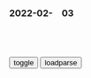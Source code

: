 ### 2022-02-　03

```note
```

<table id="tbc" style="white-space:pre-wrap">
</table>
<button onclick="toggleb()">toggle</button>
<button onclick="loadparse()">loadparse</button>
<br>
<!-- 🌸<br>🍅-　-🍑<hr>🍀 -->
<pre>
<textarea rows="30" cols="100" style="display: none" id="tar">

<font size="2"><b>
雍正被称为“抄家皇帝”，老十三怎么会成“常务副皇帝”</b></font><br>
https://baijiahao.baidu.com/s?id=1722314626889332794&wfr=spider&for=pc

<font size="1" style="color:#DCDCDC"><b>2022/2/3 下午11:56:18</b></font><br>

<font size="2"><b>
雍正：四爷此去凶多吉少，不料康熙早有后手，派张五哥保驾护航,影视,历史片,好看视频</b></font><br>
https://haokan.baidu.com/v?vid=2962521020049733101&sfrom=baidu-feed

八阿哥胤祀处处学朕，可他处处学得不像。
即便他的宽仁是真的，也只会把我大清江山，彻底毁坏。

十四阿哥嘛，这些年整兵经武很见成效，可是他胆子过大而胸襟狭小，用于治兵尚需谨慎得当，用于治锅则必然坏事。

阿其那塞斯黑

<font size="1" style="color:#DCDCDC"><b>2022/2/3 下午11:49:02</b></font><br>

<font size="2"><b>
让人惋惜的一个朝代，这幅画道尽了灭亡的悲哀</b></font><br>
https://mbd.baidu.com/newspage/data/landingsuper?context=%7B%22nid%22%3A%22news_9601906647253623906%22%7D&n_type=-1&p_from=-1

<font size="1" style="color:#DCDCDC"><b>2022/2/3 下午9:49:00</b></font><br>

<font size="2"><b>
野生小鹿每天闯入居民家，就是为了撸猫，镜头记录搞笑画面,搞笑,萌宠,好看视频</b></font><br>
https://haokan.baidu.com/v?vid=4333849759215190696&sfrom=baidu-feed

<font size="1" style="color:#DCDCDC"><b>2022/2/3 下午9:37:15</b></font><br>

<font size="2"><b>
Design, collaborate, prototype and handoff · Sketch</b></font><br>
https://www.sketch.com/

<font size="1" style="color:#DCDCDC"><b>2022/2/4 下午10:32:49</b></font><br>

Ntooo-c6@m
https://miro.com/app/board/o9J_kvNtooo=/?invite_link_id=696117789684

V5UUKU-c6@s
https://miro.com/app/board/o9J_lV5UUKU=/?invite_link_id=237871216845

即时设计
https://js.design/

博思云创
https://pixso.cn/

<font size="2"><b>
雍正王朝：雍正怒斥李卫，不料李卫这番回答，让雍正龙颜大悦！,影视,历史片,好看视频</b></font><br>
https://haokan.baidu.com/v?vid=3854002217093555313&sfrom=baidu-feed

<font size="1" style="color:#DCDCDC"><b>2022/2/3 下午8:26:56</b></font><br>

<font size="2"><b>
乾隆：你不了解的老十三，在处理案件上，可比雍正强了百倍啊,影视,历史片,好看视频</b></font><br>
https://haokan.baidu.com/v?vid=1308176738638639785&sfrom=baidu-feed

这案子，你要抓得紧，它就破得快，你要是抓得送，它就破得慢。你要是不抓，有些案子它就永远也破不了。a龖龖囗

<font size="1" style="color:#DCDCDC"><b>2022/2/3 下午4:59:20</b></font><br>

<font size="2"><b>
世界首个“人类挑战试验”：主动感染新冠后，症状出现得非常快</b></font><br>
https://mbd.baidu.com/newspage/data/landingsuper?context=%7B%22nid%22%3A%22news_9308291709189476939%22%7D&n_type=-1&p_from=-1

<font size="1" style="color:#DCDCDC"><b>2022/2/3 下午3:22:02</b></font><br>

<font size="2"><b>
潘妮妮：跪拜彰显了日本“不变的文化传承”？</b></font><br>
https://mbd.baidu.com/newspage/data/landingsuper?context=%7B%22nid%22%3A%22news_9392310886092991052%22%7D&n_type=-1&p_from=-1

这个彰显封建人身不平等的“糟粕文化”，当然要在彰显现代化的明治维新中被废止。

崇奉绝对天皇制的军部和右翼z治家占了上风，
1941年，日本文部省制定《礼法要项》，由g方来严格规定什么是“日本人的生活”，目的是既强化绝对的天皇意识，又显示与英美的对抗立场。

它开门见山地指出，日本传统礼仪源远流长，值得骄傲，但是自从明治维新后，吸收了西洋文明，加上生活方式的剧变，导致了传统礼仪的堕落，有识之士纷纷疾呼传统礼法的复兴。

该书还强调，自身最大的内容特色，是明确侍奉天皇的礼仪，反映日本是“天皇陛下为绝对中心的gj”，为实现全体gm的“总翼赞”体z服务。

<font size="1" style="color:#DCDCDC"><b>2022/2/3 下午1:57:40</b></font><br>

<font size="2"><b>
雍正：雍正登基最大功勋，一壶老酒，竟喝出个铁帽子王！,影视,历史片,好看视频</b></font><br>
https://haokan.baidu.com/v?vid=7740651238786472402&sfrom=baidu-feed

怎么着？怎么着？怎么着？
　四爷赏你一嘴巴。
你们这些太监的老祖宗乱了秦朝，所以才给你们这些奴才都改姓秦了。

这上面有的人根本就没有用，有的是没有骨气，有的这些年变了，。

<font size="1" style="color:#DCDCDC"><b>2022/2/3 下午3:11:24</b></font><br>

<font size="2"><b>
乾隆：四爷咸鱼翻身，一场鸿门宴，太子加老八都不够他打的！,影视,历史片,好看视频</b></font><br>
https://haokan.baidu.com/v?vid=830964837027602518&sfrom=baidu-feed

他利用自己任户部主事之便，广设耳目，专一搜罗刺探文武百g的隐私过失，然后详细记录，一一汇编成册，取名为百g行述。其用心，无非是靠这些把柄挟制百g。小则逞其私欲，予取予夺。大则图谋不轨，犯上作乱。

收成好了，东家的租子也加了。交了租子，交了税，剩下这点谷子，最多凑合着吃半年多吧。

<font size="1" style="color:#DCDCDC"><b>2022/2/3 下午2:57:20</b></font><br>

<font size="2"><b>
雍正王朝：邬思道讲故事，没想到老十三秒懂谁是皇帝，属实精彩啊,影视,历史片,好看视频</b></font><br>
https://haokan.baidu.com/v?vid=11955734879811287827&sfrom=baidu-feed

人哪有活一万年的，真活那么长，挡住了后人的上进之路，人家也不答应。

<font size="1" style="color:#DCDCDC"><b>2022/2/3 下午2:27:48</b></font><br>

雍正王朝：盐商吓破了胆！争先恐后给献银子，老九气到爆炸！,影视,历史片,好看视频
https://haokan.baidu.com/v?vid=13517218343520489795&sfrom=baidu-feed

逼迫盐商捐款，他不是人。

盐商捐款那是白纸黑字，都是他们自己愿意捐的。

<font size="1" style="color:#DCDCDC">2022-02-23</font>

<font size="2"><b>
雍正王朝：康熙疯狂试探四爷，这段细腻对话，看懂的都是人精！,影视,历史片,好看视频</b></font><br>
https://haokan.baidu.com/v?vid=12822008246644833112&sfrom=baidu-feed

从盐商身上弄那么一点，一次可以，两次行吗？

都说是康熙盛世，天下太平，可各省报上来的土地一年年减少，税收也一年年递减。

那些有钱的士绅人家，仗着免税拼命买地。小户人家因为人多地少，付不起丁税，也就甘愿贱价卖了田土，当他们的佃户。这样一来，土地年年兼并，贫富日益不均。而gj的税收，却是年年减少。

其实朕何尝不清楚，
可层层报上来的数字都是假的。

这追比户部欠款的差事，是二哥举荐你的。只有推举
我的铁杆兄弟，我这心里才踏实些。你放心，你有什么难处，我会照应你的，你就放开手脚干。对了，我这还有几个人的名单，这几个人借的钱，你给他们缓一缓。

<font size="1" style="color:#DCDCDC"><b>2022/2/3 下午1:41:10</b></font><br>

</textarea>
</pre>
<!-- 🍀<br>🍑-　-🍅<hr>🌸 -->

```tip
```

<script src="https://cdn.jsdelivr.net/npm/jquery@3.5.1/dist/jquery.min.js"></script>

<link rel="stylesheet" href="https://cdn.jsdelivr.net/gh/fancyapps/fancybox@3.5.7/dist/jquery.fancybox.min.css" />
<script src="https://cdn.jsdelivr.net/gh/fancyapps/fancybox@3.5.7/dist/jquery.fancybox.min.js"></script>

<script type="text/javascript">

var __urlRegex = /(\b(https?|ftp|file):\/\/[-A-Z0-9+&@#\/%?=~_|!:,.;]*[-A-Z0-9+&@#\/%=~_|])/ig;
var __imgRegex = /\.(?:jpe?g|gif|png|webp)$/i;

loadparse();

function parseURL($string){

    var exp = __urlRegex;
    return $string.replace(exp,function(match){
            __imgRegex.lastIndex=0;
            if(__imgRegex.test(match)){
                return '<a data-fancybox="gallery" href="' + match.replace("/p=700", "")
                 + '"><img src="' + match.replace("/p=700", "/p=160x200")+'" width="64"></a>';
            }
            else{
                return '<a href="' + match + '" target="_blank">' + match + '</a>';
            }
        }
    );
}

function loadparse() {
  tbc.innerHTML = parseURL(tar.value);
}

function toggleb() {
  var x = document.getElementById("tar");
  if (x.style.display === "none") {
    x.style.display = "";
  } else {
    x.style.display = "none";
  }
}

</script>
